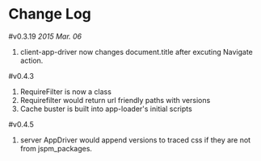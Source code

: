 Change Log
===

#v0.3.19 
*2015 Mar. 06*

1. client-app-driver now changes document.title after excuting Navigate action.

#v0.4.3
1. RequireFilter is now a class
2. Requirefilter would return url friendly paths with versions
3. Cache buster is built into app-loader's initial scripts

#v0.4.5
1. server AppDriver would append versions to traced css if they are not from jspm_packages.
